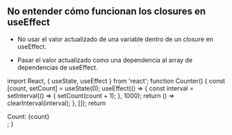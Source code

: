 ## No entender cómo funcionan los closures en useEffect

- No usar el valor actualizado de una variable dentro de un closure en useEffect. 
+ Pasar el valor actualizado como una dependencia al array de dependencias de useEffect.


import React, { useState, useEffect } from 'react';
function Counter() {
  const [count, setCount] = useState(0);
  useEffect(() => {
    const interval = setInterval(() => {
      setCount(count + 1);
    }, 1000);
    return () => clearInterval(interval);
  }, []);
  return <div>Count: {count}</div>;
}
